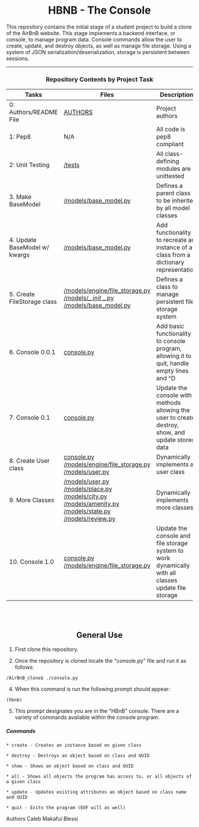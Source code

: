 <center> <h1>HBNB - The Console</h1> </center>

This repository contains the initial stage of a student project to build a clone of the AirBnB website. This stage implements a backend interface, or console, to manage program data. Console commands allow the user to create, update, and destroy objects, as well as manage file storage. Using a system of JSON serialization/deserialization, storage is persistent between sessions.

---

<center><h3>Repository Contents by Project Task</h3> </center>

| Tasks | Files | Description |
| ----- | ----- | ------ |
| 0: Authors/README File | [AUTHORS](https://github.com/theclubfoot/AirBnB_clone_v2/blob/dev/AUTHORS) | Project authors |
| 1: Pep8 | N/A | All code is pep8 compliant|
| 2: Unit Testing | [/tests](https://github.com/theclubfoot/AirBnB_clone_v2/tree/dev/tests) | All class-defining modules are unittested |
| 3. Make BaseModel | [/models/base_model.py](https://github.com/theclubfoot/AirBnB_clone_v2/blob/dev/models/base_model.py) | Defines a parent class to be inherited by all model classes|
| 4. Update BaseModel w/ kwargs | [/models/base_model.py](https://github.com/theclubfoot/AirBnB_clone_v2/blob/dev/models/base_model.py) | Add functionality to recreate an instance of a class from a dictionary representation|
| 5. Create FileStorage class | [/models/engine/file_storage.py](https://github.com/theclubfoot/AirBnB_clone_v2/blob/dev/models/engine/file_storage.py) [/models/_ _init_ _.py](https://github.com/theclubfoot/AirBnB_clone_v2/blob/dev/models/__init__.py) [/models/base_model.py](https://github.com/theclubfoot/AirBnB_clone_v2/blob/dev/models/base_model.py) | Defines a class to manage persistent file storage system|
| 6. Console 0.0.1 | [console.py](https://github.com/theclubfoot/AirBnB_clone_v2/blob/dev/console.py) | Add basic functionality to console program, allowing it to quit, handle empty lines and ^D |
| 7. Console 0.1 | [console.py](https://github.com/theclubfoot/AirBnB_clone_v2/blob/dev/console.py) | Update the console with methods allowing the user to create, destroy, show, and update stored data |
| 8. Create User class | [console.py](https://github.com/theclubfoot/AirBnB_clone_v2/blob/dev/console.py) [/models/engine/file_storage.py](https://github.com/theclubfoot/AirBnB_clone_v2/blob/dev/models/engine/file_storage.py) [/models/user.py](https://github.com/theclubfoot/AirBnB_clone_v2/blob/dev/models/user.py) | Dynamically implements a user class |
| 9. More Classes | [/models/user.py](https://github.com/theclubfoot/AirBnB_clone_v2/blob/dev/models/user.py) [/models/place.py](https://github.com/theclubfoot/AirBnB_clone_v2/blob/dev/models/place.py) [/models/city.py](https://github.com/theclubfoot/AirBnB_clone_v2/blob/dev/models/city.py) [/models/amenity.py](https://github.com/theclubfoot/AirBnB_clone_v2/blob/dev/models/amenity.py) [/models/state.py](https://github.com/theclubfoot/AirBnB_clone_v2/blob/dev/models/state.py) [/models/review.py](https://github.com/theclubfoot/AirBnB_clone_v2/blob/dev/models/review.py) | Dynamically implements more classes |
| 10. Console 1.0 | [console.py](https://github.com/theclubfoot/AirBnB_clone_v2/blob/dev/console.py) [/models/engine/file_storage.py](https://github.com/theclubfoot/AirBnB_clone_v2/blob/dev/models/engine/file_storage.py) | Update the console and file storage system to work dynamically with all  classes update file storage |
<br>
<br>
<center> <h2>General Use</h2> </center>

1. First clone this repository.

3. Once the repository is cloned locate the "console.py" file and run it as follows:
```
/AirBnB_clone$ ./console.py
```
4. When this command is run the following prompt should appear:
```
(hbnb)
```
5. This prompt designates you are in the "HBnB" console. There are a variety of commands available within the console program.

##### Commands
    * create - Creates an instance based on given class

    * destroy - Destroys an object based on class and UUID

    * show - Shows an object based on class and UUID

    * all - Shows all objects the program has access to, or all objects of a given class

    * update - Updates existing attributes an object based on class name and UUID

    * quit - Exits the program (EOF will as well)

Authors
Caleb Makafui <KojoMarko>
Blessi
